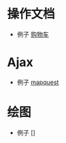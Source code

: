 # 操作文档
 * 例子 [购物车](./JavaScript实践/购物车.html)

# Ajax
 * 例子 [mapquest](./JavaScript实践/mapquest.html)

# 绘图
 * 例子 []